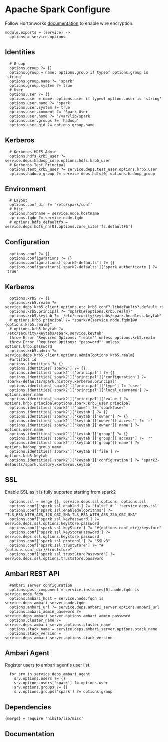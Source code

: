 
# Apache Spark Configure
Follow Hortonworks [documentation][spark2-ssl] to enable wire encryption.

    module.exports = (service) ->
      options = service.options

## Identities

      # Group
      options.group ?= {}
      options.group = name: options.group if typeof options.group is 'string'
      options.group.name ?= 'spark'
      options.group.system ?= true
      # User
      options.user ?= {}
      options.user = name: options.user if typeof options.user is 'string'
      options.user.name ?= 'spark'
      options.user.system ?= true
      options.user.comment ?= 'Spark User'
      options.user.home ?= '/var/lib/spark'
      options.user.groups ?= 'hadoop'
      options.user.gid ?= options.group.name

## Kerberos

      # Kerberos HDFS Admin
      options.hdfs_krb5_user ?= service.deps.hadoop_core.options.hdfs.krb5_user
      # Kerberos Test Principal
      options.test_krb5_user ?= service.deps.test_user.options.krb5.user
      options.hadoop_group ?= service.deps.hdfs[0].options.hadoop_group

## Environment

      # Layout
      options.conf_dir ?= '/etc/spark/conf'
      # Misc
      options.hostname = service.node.hostname
      options.fqdn ?= service.node.fqdn
      # options.hdfs_defaultfs = service.deps.hdfs_nn[0].options.core_site['fs.defaultFS']

## Configuration

      options.conf ?= {}
      options.configurations ?= {}
      options.configurations['spark2-defaults'] ?= {}
      options.configurations['spark2-defaults']['spark.authenticate'] ?= 'true'
## Kerberos

      options.krb5 ?= {}
      options.krb5.realm ?= service.deps.krb5_client.options.etc_krb5_conf?.libdefaults?.default_realm
      options.krb5.principal ?= "spark@#{options.krb5.realm}"
      options.krb5.keytab ?= '/etc/security/keytabs/spark.headless.keytab'
      # options.krb5.principal ?= "spark/#{service.node.fqdn}@#{options.krb5.realm}"
      # options.krb5.keytab ?= '/etc/security/keytabs/spark.service.keytab'
      throw Error 'Required Options: "realm"' unless options.krb5.realm
      throw Error 'Required Options: "password"' unless options.krb5.password
      options.krb5.admin ?= service.deps.krb5_client.options.admin[options.krb5.realm]
      #artifact id
      options.identities ?= {}
      options.identities['spark2'] ?= {}
      options.identities['spark2']['principal'] ?= {}
      options.identities['spark2']['principal']['configuration'] ?= 'spark2-defaults/spark.history.kerberos.principal'
      options.identities['spark2']['principal']['type'] ?= 'user'
      options.identities['spark2']['principal']['local_username'] ?= options.user.name
      options.identities['spark2']['principal']['value'] ?= options.krb5.principal#options.spark.krb5_user.principal
      options.identities['spark2']['name'] ?= 'spark2user'
      options.identities['spark2']['keytab'] ?= {}
      options.identities['spark2']['keytab']['owner'] ?= {}
      options.identities['spark2']['keytab']['owner']['access'] ?= 'r' 
      options.identities['spark2']['keytab']['owner']['name'] ?= options.user.name 
      options.identities['spark2']['keytab']['group'] ?= {}
      options.identities['spark2']['keytab']['group']['access'] ?= 'r'
      options.identities['spark2']['keytab']['group']['name'] ?= options.hadoop_group.name
      options.identities['spark2']['keytab']['file'] ?= options.krb5.keytab
      options.identities['spark2']['keytab']['configuration'] ?= 'spark2-defaults/spark.history.kerberos.keytab'

## SSL
Enable SSL as it is fully supprted starting from spark2

      options.ssl = merge {}, service.deps.ssl.options, options.ssl
      options.conf['spark.ssl.enabled'] ?= "false" # `!!service.deps.ssl`
      options.conf['spark.ssl.enabledAlgorithms'] ?= "TLS_RSA_WITH_AES_128_CBC_SHA,TLS_RSA_WITH_AES_256_CBC_SHA"
      options.conf['spark.ssl.keyPassword'] ?= service.deps.ssl.options.keystore.password
      options.conf['spark.ssl.keyStore'] ?= "#{options.conf_dir}/keystore"
      options.conf['spark.ssl.keyStorePassword'] ?= service.deps.ssl.options.keystore.password
      options.conf['spark.ssl.protocol'] ?= "SSLv3"
      options.conf['spark.ssl.trustStore'] ?= "#{options.conf_dir}/truststore"
      options.conf['spark.ssl.trustStorePassword'] ?= service.deps.ssl.options.truststore.password

## Ambari REST API

      #ambari server configuration
      options.post_component = service.instances[0].node.fqdn is service.node.fqdn
      options.ambari_host = service.node.fqdn is service.deps.ambari_server.node.fqdn
      options.ambari_url ?= service.deps.ambari_server.options.ambari_url
      options.ambari_admin_password ?= service.deps.ambari_server.options.ambari_admin_password
      options.cluster_name ?= service.deps.ambari_server.options.cluster_name
      options.stack_name = service.deps.ambari_server.options.stack_name
      options.stack_version = service.deps.ambari_server.options.stack_version

## Ambari Agent
Register users to ambari agent's user list.

      for srv in service.deps.ambari_agent
        srv.options.users ?= {}
        srv.options.users['spark'] ?= options.user
        srv.options.groups ?= {}
        srv.options.groups['spark'] ?= options.group

## Dependencies

    {merge} = require 'nikita/lib/misc'

## Documentation

[spark2-ssl]:(https://docs.hortonworks.com/HDPDocuments/HDP2/HDP-2.6.4/bk_spark-component-guide/content/config-spark2-encryption.html)
